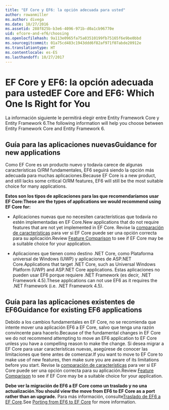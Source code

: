 ```yaml
---
title: "EF Core y EF6: la opción adecuada para usted"
author: rowanmiller
ms.author: divega
ms.date: 10/27/2016
ms.assetid: 288f825b-b3e6-4096-971b-d0a1cb96770e
uid: efcore-and-ef6/choosing
ms.openlocfilehash: 9a113e0965fa75a03510199fb75165f6e9be0bbd
ms.sourcegitcommit: 01a75cd483c1943ddd6f82af971f07abde20912e
ms.translationtype: HT
ms.contentlocale: es-ES
ms.lasthandoff: 10/27/2017
---
```

# <a name="ef-core-and-ef6-which-one-is-right-for-you"></a><span data-ttu-id="2a32e-102">EF Core y EF6: la opción adecuada para usted</span><span class="sxs-lookup"><span data-stu-id="2a32e-102">EF Core and EF6: Which One Is Right for You</span></span>

<span data-ttu-id="2a32e-103">La información siguiente le permitirá elegir entre Entity Framework Core y Entity Framework 6.</span><span class="sxs-lookup"><span data-stu-id="2a32e-103">The following information will help you choose between Entity Framework Core and Entity Framework 6.</span></span>

## <a name="guidance-for-new-applications"></a><span data-ttu-id="2a32e-104">Guía para las aplicaciones nuevas</span><span class="sxs-lookup"><span data-stu-id="2a32e-104">Guidance for new applications</span></span>

<span data-ttu-id="2a32e-105">Como EF Core es un producto nuevo y todavía carece de algunas características O/RM fundamentales, EF6 seguirá siendo la opción más adecuada para muchas aplicaciones.</span><span class="sxs-lookup"><span data-stu-id="2a32e-105">Because EF Core is a new product, and still lacks some critical O/RM features, EF6 will still be the most suitable choice for many applications.</span></span>

<span data-ttu-id="2a32e-106">**Estos son los tipos de aplicaciones para las que recomendaríamos usar EF Core:**</span><span class="sxs-lookup"><span data-stu-id="2a32e-106">**These are the types of applications we would recommend using EF Core for:**</span></span>

* <span data-ttu-id="2a32e-107">Aplicaciones nuevas que no necesiten características que todavía no estén implementadas en EF Core.</span><span class="sxs-lookup"><span data-stu-id="2a32e-107">New applications that do not require features that are not yet implemented in EF Core.</span></span> <span data-ttu-id="2a32e-108">Revise la [comparación de características](features.md) para ver si EF Core puede ser una opción correcta para su aplicación.</span><span class="sxs-lookup"><span data-stu-id="2a32e-108">Review [Feature Comparison](features.md) to see if EF Core may be a suitable choice for your application.</span></span>

* <span data-ttu-id="2a32e-109">Aplicaciones que tienen como destino .NET Core, como Plataforma universal de Windows (UWP) y aplicaciones de ASP.NET Core.</span><span class="sxs-lookup"><span data-stu-id="2a32e-109">Applications that target .NET Core, such as Universal Windows Platform (UWP) and ASP.NET Core applications.</span></span> <span data-ttu-id="2a32e-110">Estas aplicaciones no pueden usar EF6 porque requiere .NET Framework (es decir, .NET Framework 4.5).</span><span class="sxs-lookup"><span data-stu-id="2a32e-110">These applications can not use EF6 as it requires the .NET Framework (i.e. .NET Framework 4.5).</span></span>

## <a name="guidance-for-existing-ef6-applications"></a><span data-ttu-id="2a32e-111">Guía para las aplicaciones existentes de EF6</span><span class="sxs-lookup"><span data-stu-id="2a32e-111">Guidance for existing EF6 applications</span></span>

<span data-ttu-id="2a32e-112">Debido a los cambios fundamentales en EF Core, no se recomienda que intente mover una aplicación EF6 a EF Core, salvo que tenga una razón convincente para hacerlo.</span><span class="sxs-lookup"><span data-stu-id="2a32e-112">Because of the fundamental changes in EF Core we do not recommend attempting to move an EF6 application to EF Core unless you have a compelling reason to make the change.</span></span> <span data-ttu-id="2a32e-113">Si desea migrar a EF Core para usar características nuevas, asegúrese de conocer las limitaciones que tiene antes de comenzar.</span><span class="sxs-lookup"><span data-stu-id="2a32e-113">If you want to move to EF Core to make use of new features, then make sure you are aware of its limitations before you start.</span></span> <span data-ttu-id="2a32e-114">Revise la [comparación de características](features.md) para ver si EF Core puede ser una opción correcta para su aplicación.</span><span class="sxs-lookup"><span data-stu-id="2a32e-114">Review [Feature Comparison](features.md) to see if EF Core may be a suitable choice for your application.</span></span>

<span data-ttu-id="2a32e-115">**Debe ver la migración de EF6 a EF Core como un traslado y no una actualización.**</span><span class="sxs-lookup"><span data-stu-id="2a32e-115">**You should view the move from EF6 to EF Core as a port rather than an upgrade.**</span></span> <span data-ttu-id="2a32e-116">Para más información, consulte[Traslado de EF6 a EF Core](porting/index.md).</span><span class="sxs-lookup"><span data-stu-id="2a32e-116">See [Porting from EF6 to EF Core](porting/index.md) for more information.</span></span>
